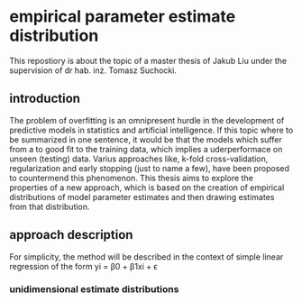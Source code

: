 # empirical parameter estimate distribution
This repostiory is about the topic of a master thesis of Jakub Liu under the supervision of dr hab. inż. Tomasz Suchocki.

## introduction
The problem of overfitting is an omnipresent hurdle in the development of predictive models in statistics and artificial intelligence.
If this topic where to be summarized in one sentence, it would be that the models which suffer from a to good fit to the training data, which implies
a uderperformace on unseen (testing) data. Varius approaches like, k-fold cross-validation, regularization and early stopping (just to name a few), have been proposed
to countermend this phenomenon. This thesis aims to explore the properties of a new approach, which is based on the creation of empirical distributions of model parameter
estimates and then drawing estimates from that distribution.

## approach description
For simplicity, the method will be described in the context of simple linear regression of the form yi = β0 + β1xi + ϵ
### unidimensional estimate distributions

